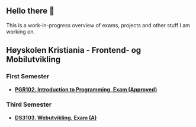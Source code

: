 ## Hello there 👋

This is a work-in-progress overview of exams, projects and other stuff I am working on. 

## Høyskolen Kristiania - Frontend- og Mobilutvikling

### First Semester
- [**PGR102. Introduction to Programming**, **Exam (Approved)**](https://github.com/sigve-dev/PGR102-exam-h23)  

### Third Semester 
- [**DS3103. Webutvikling**, **Exam (A)**](https://github.com/sigve-dev/DS3103-exam-h24)

<!--
### First Semester  
- **PGR103. Kreativt Webprosjekt**, **EKSAMEN (A)**  
- **PGR102. Intro til Programmering**, **EKSAMEN (Godkjent)**  

### Second Semester  
- **PGR103. Objektorientert Programmering**, **EKSAMEN (Godkjent)**



<!--
**sigve-dev/sigve-dev** is a ✨ _special_ ✨ repository because its `README.md` (this file) appears on your GitHub profile.

Here are some ideas to get you started:

- 🔭 I’m currently working on ...
- 🌱 I’m currently learning ...
- 👯 I’m looking to collaborate on ...
- 🤔 I’m looking for help with ...
- 💬 Ask me about ...
- 📫 How to reach me: ...
- 😄 Pronouns: ...
- ⚡ Fun fact: ...
-->
